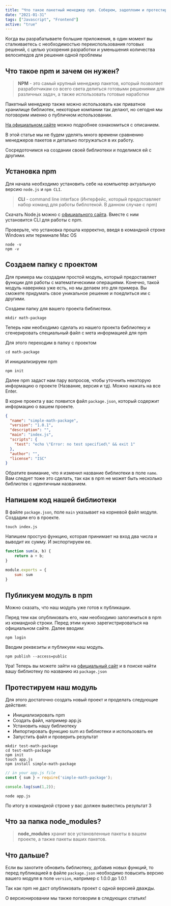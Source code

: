 ```yaml
---
title: "Что такое пакетный менеджер npm. Соберем, задеплоим и протестируем свой пакет"
date: "2021-01-31"
tags: ["Javascript", "Frontend"]
active: "true"
---
```


Когда вы разрабатываете большие приложения, в один момент вы сталкиваетесь с необходимостью переиспользования готовых решений,
с целью ускорения разработки и уменьшения количества велосипедов для решения одной проблемы 

## Что такое npm и зачем он нужен?

> **NPM** - это самый крупный менеджер пакетов,
> который позволяет разработчикам со всего света делиться готовыми решениями для различных задач,
> а также использовать готовые наработки

Пакетный менеджер также можно использовать как приватное хранилище библиотек, некоторые компании так делают, но сегодня мы поговорим именно о публичном использовании.

[На официальном сайте](https://docs.npmjs.com/about-npm) можно подробнее ознакомиться с описанием.

В этой статье мы не будем уделять много времени сравнению менеджеров пакетов и детально погружаться в их работу.

Сосредоточимся на создании своей библиотеки и поделимся ей с другими.

## Установка npm

Для начала необходимо установить себе на компьютер актуальную версию ```node.js``` и ```npm CLI```.

> **CLI** - command line interface (Интерфейс, который предоставляет набор команд для работы библотекой. В данном случае с npm)

Скачать Node.js можно с [официального сайта](https://nodejs.org/en/download/).
Вместе с ним установится CLI для работы с npm.

Проверьте, что установка прошла корректно, введя в командной строке Windows или терминале Mac OS

```shell script
node -v
npm -v
```

## Создаем папку с проектом
Для примера мы создадим простой модуль, который предоставляет функции для работы с математическими операциями.
Конечно, такой модуль наверняка уже есть, но мы делаем это для примера. Вы сможете придумать свое уникальное решение
и поедлиться им с другими.

Создаем папку для вашего проекта библиотеки.
```shell script
mkdir math-package
```

Теперь нам необходимо сделать из нашего проекта библиотеку и сгенерировать специальный файл с мета информацией для npm

Для этого переходим в папку с проектом
```shell script
cd math-package
```

И инициализируем npm
```shell script
npm init
```

Далее npm задаст нам пару вопросов, чтобы уточнить некоторую информацию о проекте (Название, версия и тд). Можно нажать на все Enter.

В корне проекта у вас появится файл ```package.json```, который содержит информацию о вашем проекте.

```json
{
  "name": "simple-math-package",
  "version": "1.0.1",
  "description": "",
  "main": "index.js",
  "scripts": {
    "test": "echo \"Error: no test specified\" && exit 1"
  },
  "author": "",
  "license": "ISC"
}
```

Обратите внимание, что я изменил название библиотеки в поле ```name```. Вам следует тоже это сделать, так как в npm не может быть несколько библиотек с идентичным названием.

## Напишем код нашей библиотеки

В файле ```package.json```, поле ```main``` указывает на корневой файл модуля. Создадим его в проекте.
```shell script
touch index.js
```

Напишем простую функцию, которая принимает на вход два числа и выводит их сумму. И экспортируем ее.
```javascript
function sum(a, b) {
    return a + b;
}

module.exports = {
    sum: sum
}

```

## Публикуем модуль в npm
Можно сказать, что наш модуль уже готов к публикации.

Перед тем как опубликовать его, нам необходимо залогиниться в npm из командной строки. Перед этим нужно зарегистрироваться на официальном сайте.
Далее вводим:
```shell script
npm login
```
Вводим реквезиты и публикуем наш модуль.
```shell script
npm publish --access=public
```

Ура! Теперь вы можете зайти на [официальный сайт](https://www.npmjs.com/) и в поиске найти вашу библиотеку по названию из ```package.json```

## Протестируем наш модуль

Для этого достаточно создать новый проект и проделать следующие действия:
- Инициализировать npm
- Создать файл, например app.js
- Установить нашу библиотеку
- Импортировать функцию sum из библиотеки и использовать ее
- Запустить файл и проверить результат

```shell script
mkdir test-math-package
cd test-math-package
npm init
touch app.js
npm install simple-math-package
```

```js
// in your app.js file
const { sum } = require('simple-math-package');

console.log(sum(1,2));
```

```shell script
node app.js
```

По итогу в командной строке у вас должен вывестись результат 3

## Что за папка node_modules?
> **node_modules** хранит все установленные пакеты в вашем проекте, а также пакеты ваших пакетов.

## Что дальше?

Если вы захотите обновить библиотеку, добавив новых функций, то перед публикацией в файле ```package.json``` необходимо
повысить версию вашего модуля в поле ```version```, например с 1.0.0 до 1.0.1

Так как npm не даст опубликовать проект с одной версией дважды.

О версионировании мы также поговорим в следующих статьях!

